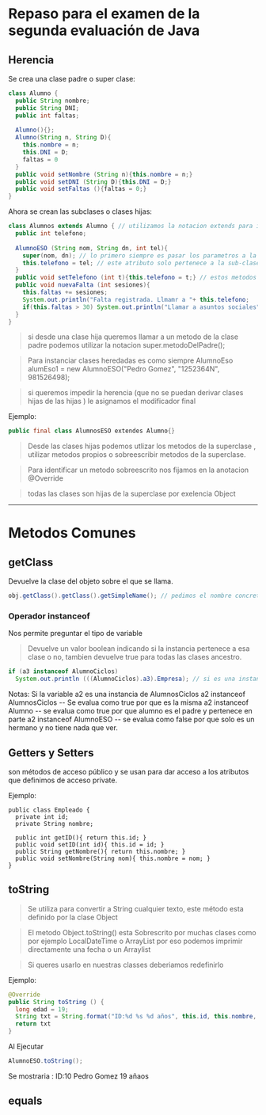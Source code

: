# Repaso para el examen de la segunda evaluación de Java

## Herencia
Se crea una clase padre o super clase:
```java
class Alumno {
  public String nombre;
  public String DNI;
  public int faltas;
  
  Alumno(){};
  Alumno(String n, String D){
    this.nombre = n;
    this.DNI = D;
    faltas = 0
  }
  public void setNombre (String n){this.nombre = n;}
  public void setDNI (String D){this.DNI = D;}
  public void setFaltas (){faltas = 0;}
}
```
Ahora se crean las subclases o clases hijas:
```java
class Alumnos extends Alumno { // utilizamos la notacion extends para indicar que esta hereda de una superclase
  public int telefono;
  
  AlumnoESO (String nom, String dn, int tel){
    super(nom, dn); // lo primero siempre es pasar los parametros a la superclase
    this.telefono = tel; // este atributo solo pertenece a la sub-clase
  }
  public void setTelefono (int t){this.telefono = t;} // estos metodos solo pertenecesn  a la sub-clase
  public void nuevaFalta (int sesiones){
    this.faltas += sesiones;
    System.out.println("Falta registrada. Llmamr a "+ this.telefono;
    if(this.faltas > 30) System.out.println("Llamar a asuntos sociales");
  }
} 
```
> si desde una clase hija queremos llamar a un metodo de la clase padre podemos utilizar la notacion super.metodoDelPadre();

> Para instanciar clases heredadas es como siempre AlumnoEso alumEso1 = new AlumnoESO("Pedro Gomez", "1252364N", 981526498);

> si queremos impedir la herencia (que no se puedan derivar clases hijas de las hijas ) le asignamos el modificador final

Ejemplo: 
```java
public final class AlumnosESO extendes Alumno{}
```
> Desde las clases hijas podemos utlizar los metodos de la superclase , utilizar metodos propios o sobreescribir metodos de la superclase.

> Para identificar un metodo sobreescrito nos fijamos en la anotacion @Override

> todas las clases son hijas de la superclase por exelencia Object

__________________________________________________________________________________

# Metodos Comunes

## getClass
Devuelve la clase del objeto sobre el que se llama. 
```java
obj.getClass().getClass().getSimpleName(); // pedimos el nombre concreto de las clase , sin el paquete
```

### Operador instanceof
Nos permite preguntar el tipo de variable

> Devuelve un valor boolean indicando si la instancia pertenece a esa clase o no, tambien devuelve true para todas las clases ancestro.

```java
if (a3 instanceof AlumnoCiclos)
  System.out.println (((AlumnoCiclos).a3).Empresa); // si es una instancia de alumnoCiclos ejecutamos el metodo Empresa()
```
Notas:
Si la variable a2 es una instancia de AlumnosCiclos
a2 instanceof AlumnosCiclos -- Se evalua como true por que es la misma
a2 instanceof Alumno -- se evalua como true por que alumno es el padre y pertenece en parte
a2 instanceof AlumnoESO -- se evalua como false por que solo es un hermano y no tiene nada que ver.

## Getters y Setters
son métodos de acceso público y se usan para dar acceso a los atributos que definimos de acceso private.

Ejemplo: 
```
public class Empleado {
  private int id;
  private String nombre;
  
  public int getID(){ return this.id; }
  public void setID(int id){ this.id = id; }
  public String getNombre(){ return this.nombre; }
  public void setNombre(String nom){ this.nombre = nom; }
}
```

## toString
> Se utiliza para convertir a String cualquier texto, este método esta definido por la clase Object

> El metodo Object.toString() esta Sobrescrito por muchas clases como por ejemplo LocalDateTime o ArrayList por eso podemos imprimir directamente una fecha o un Arraylist

> Si queres usarlo en nuestras classes deberiamos redefinirlo 

Ejemplo:
```java
@Override
public String toString () {
  long edad = 19;
  String txt = String.format("ID:%d %s %d años", this.id, this.nombre, edad);
  return txt
}
```
Al Ejecutar 
```java 
AlumnoESO.toString();
```
Se mostraria : ID:10 Pedro Gomez 19 añaos

## equals























